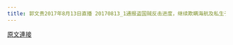 ```yaml
---
title: 郭文贵2017年8月13日直播 20170813_1通报盗国贼反击进度，继续欺瞒海航及私生子，CCAV正加紧摆拍。。。
---
```


[原文連接](https://gnews.org/ThreadView/53483503)


